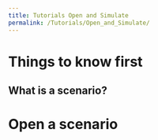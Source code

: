 ```yaml
---
title: Tutorials Open and Simulate
permalink: /Tutorials/Open_and_Simulate/
---
```


Things to know first
====================

What is a scenario?
-------------------

Open a scenario
===============